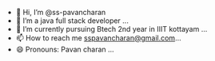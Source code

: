 - 👋 Hi, I’m @ss-pavancharan
- 👀 I’m a java full stack developer ...
- 🌱 I’m currently pursuing Btech 2nd year in IIIT kottayam ...
- 📫 How to reach me sspavancharan@gmail.com...
- 😄 Pronouns: Pavan charan ...

<!---
ss-pavancharan/ss-pavancharan is a ✨ special ✨ repository because its `README.md` (this file) appears on your GitHub profile.
You can click the Preview link to take a look at your changes.
--->
